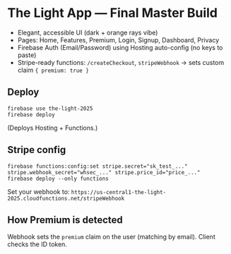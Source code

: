 # The Light App — Final Master Build
- Elegant, accessible UI (dark + orange rays vibe)
- Pages: Home, Features, Premium, Login, Signup, Dashboard, Privacy
- Firebase Auth (Email/Password) using Hosting auto-config (no keys to paste)
- Stripe-ready functions: `/createCheckout`, `stripeWebhook` → sets custom claim `{ premium: true }`

## Deploy
```
firebase use the-light-2025
firebase deploy
```
(Deploys Hosting + Functions.)

## Stripe config
```
firebase functions:config:set stripe.secret="sk_test_..." stripe.webhook_secret="whsec_..." stripe.price_id="price_..."
firebase deploy --only functions
```
Set your webhook to: `https://us-central1-the-light-2025.cloudfunctions.net/stripeWebhook`

## How Premium is detected
Webhook sets the `premium` claim on the user (matching by email). Client checks the ID token.

